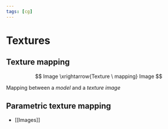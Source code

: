 ```yaml
---
tags: [cg]
---
```


# Textures

## Texture mapping

$$
	Image \xrightarrow{Texture \ mapping} Image
$$

Mapping between a _model_ and a _texture image_

## Parametric texture mapping

- [[Images]]
